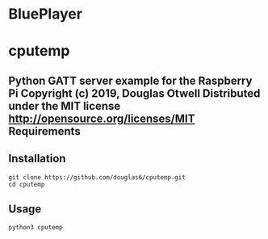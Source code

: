 BluePlayer 
========== 
# cputemp
Python GATT server example for the Raspberry Pi 
Copyright (c) 2019, Douglas Otwell
Distributed under the MIT license http://opensource.org/licenses/MIT 
Requirements 
------------ 
Installation 
------------
    git clone https://github.com/douglas6/cputemp.git
    cd cputemp
Usage 
----- 
    python3 cputemp

